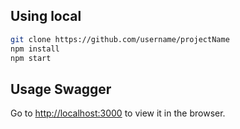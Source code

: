 ## Using local

```bash
git clone https://github.com/username/projectName
npm install
npm start
```

## Usage Swagger
Go to [http://localhost:3000](http://localhost:3000) to view it in the browser.